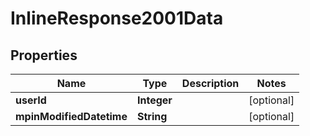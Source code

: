 # InlineResponse2001Data

## Properties
Name | Type | Description | Notes
------------ | ------------- | ------------- | -------------
**userId** | **Integer** |  |  [optional]
**mpinModifiedDatetime** | **String** |  |  [optional]
